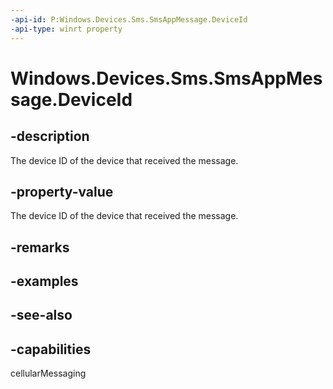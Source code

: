 ```yaml
---
-api-id: P:Windows.Devices.Sms.SmsAppMessage.DeviceId
-api-type: winrt property
---
```


<!-- Property syntax
public string DeviceId { get; }
-->

# Windows.Devices.Sms.SmsAppMessage.DeviceId

## -description
The device ID of the device that received the message.

## -property-value
The device ID of the device that received the message.

## -remarks

## -examples

## -see-also


## -capabilities
cellularMessaging